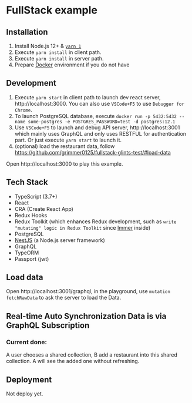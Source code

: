 # FullStack example

## Installation

1. Install Node.js 12+ & [`yarn 1`](https://classic.yarnpkg.com/lang/en/)
2. Execute `yarn install` in client path.
3. Execute `yarn install` in server path.
4. Prepare [Docker](https://docs.docker.com/get-docker/) environment if you do not have

## Development

1. Execute `yarn start` in client path to launch dev react server, http://localhost:3000. You can also use `VSCode+F5` to use `Debugger for Chrome`.
2. To launch PostgreSQL database, execute `docker run -p 5432:5432 --name some-postgres -e POSTGRES_PASSWORD=test -d postgres:12.1`
3. Use `VSCode+F5` to launch and debug API server, http://localhost:3001 which mainly uses GraphQL and only uses RESTFUL for authentication part. Or just execute `yarn start` to launch it.
4. (optional) load the restaurant data, follow https://github.com/grimmer0125/fullstack-glints-test/#load-data

Open http://localhost:3000 to play this example.

## Tech Stack

- TypeScript (3.7+)
- React
- CRA (Create React App)
- Redux Hooks
- Redux Toolkit (which enhances Redux development, such as `write "mutating" logic in Redux Toolkit` since [Immer](https://immerjs.github.io/immer/docs/introduction) inside)
- PostgreSQL
- [NestJS](https://nestjs.com/) (a Node.js server framework)
- GraphQL
- TypeORM
- Passport (jwt)

## Load data

Open http://localhost:3001/graphql, in the playground, use `mutation fetchRawData` to ask the server to load the Data.

## Real-time Auto Synchronization Data is via GraphQL Subscription

### Current done:

A user chooses a shared collection, B add a restaurant into this shared collection. A will see the added one without refreshing.

## Deployment

Not deploy yet.
